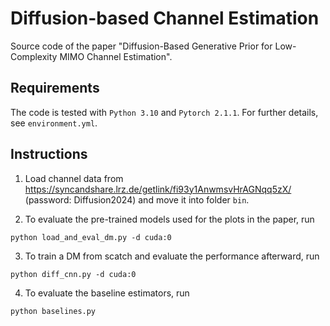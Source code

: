# Diffusion-based Channel Estimation 
Source code of the paper "Diffusion-Based Generative Prior for Low-Complexity MIMO Channel Estimation".

## Requirements
The code is tested with `Python 3.10` and `Pytorch 2.1.1`. For further details, see `environment.yml`.

## Instructions
1. Load channel data from https://syncandshare.lrz.de/getlink/fi93y1AnwmsvHrAGNqq5zX/ (password: Diffusion2024) and move it into folder `bin`.

2. To evaluate the pre-trained models used for the plots in the paper, run 
```
python load_and_eval_dm.py -d cuda:0
```

3. To train a DM from scatch and evaluate the performance afterward, run
```
python diff_cnn.py -d cuda:0
```

4. To evaluate the baseline estimators, run
```
python baselines.py
```
